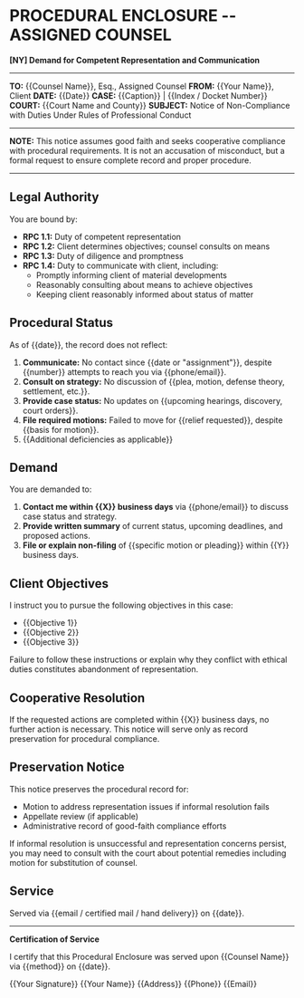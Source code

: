 # PROCEDURAL ENCLOSURE -- ASSIGNED COUNSEL

**[NY] Demand for Competent Representation and Communication**

---

**TO:** {{Counsel Name}}, Esq., Assigned Counsel
**FROM:** {{Your Name}}, Client
**DATE:** {{Date}}
**CASE:** {{Caption}} | {{Index / Docket Number}}
**COURT:** {{Court Name and County}}
**SUBJECT:** Notice of Non-Compliance with Duties Under Rules of Professional Conduct

---

**NOTE:** This notice assumes good faith and seeks cooperative compliance with procedural requirements. It is not an accusation of misconduct, but a formal request to ensure complete record and proper procedure.

---

## Legal Authority

You are bound by:

- **RPC 1.1:** Duty of competent representation
- **RPC 1.2:** Client determines objectives; counsel consults on means
- **RPC 1.3:** Duty of diligence and promptness
- **RPC 1.4:** Duty to communicate with client, including:
  - Promptly informing client of material developments
  - Reasonably consulting about means to achieve objectives
  - Keeping client reasonably informed about status of matter

## Procedural Status

As of {{date}}, the record does not reflect:

1. **Communicate:** No contact since {{date or "assignment"}}, despite {{number}} attempts to reach you via {{phone/email}}.
2. **Consult on strategy:** No discussion of {{plea, motion, defense theory, settlement, etc.}}.
3. **Provide case status:** No updates on {{upcoming hearings, discovery, court orders}}.
4. **File required motions:** Failed to move for {{relief requested}}, despite {{basis for motion}}.
5. {{Additional deficiencies as applicable}}

## Demand

You are demanded to:

1. **Contact me within {{X}} business days** via {{phone/email}} to discuss case status and strategy.
2. **Provide written summary** of current status, upcoming deadlines, and proposed actions.
3. **File or explain non-filing** of {{specific motion or pleading}} within {{Y}} business days.

## Client Objectives

I instruct you to pursue the following objectives in this case:

- {{Objective 1}}
- {{Objective 2}}
- {{Objective 3}}

Failure to follow these instructions or explain why they conflict with ethical duties constitutes abandonment of representation.

## Cooperative Resolution

If the requested actions are completed within {{X}} business days, no further action is necessary. This notice will serve only as record preservation for procedural compliance.

## Preservation Notice

This notice preserves the procedural record for:

- Motion to address representation issues if informal resolution fails
- Appellate review (if applicable)
- Administrative record of good-faith compliance efforts

If informal resolution is unsuccessful and representation concerns persist, you may need to consult with the court about potential remedies including motion for substitution of counsel.

## Service

Served via {{email / certified mail / hand delivery}} on {{date}}.

---

**Certification of Service**

I certify that this Procedural Enclosure was served upon {{Counsel Name}} via {{method}} on {{date}}.

{{Your Signature}}
{{Your Name}}
{{Address}}
{{Phone}}
{{Email}}
